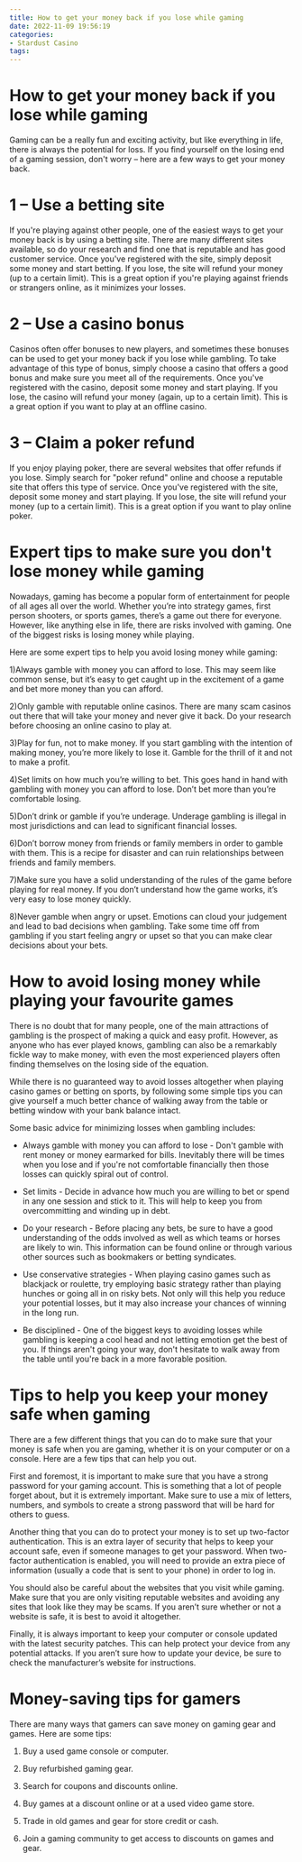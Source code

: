 ```yaml
---
title: How to get your money back if you lose while gaming
date: 2022-11-09 19:56:19
categories:
- Stardust Casino
tags:
---
```



#  How to get your money back if you lose while gaming

Gaming can be a really fun and exciting activity, but like everything in life, there is always the potential for loss. If you find yourself on the losing end of a gaming session, don't worry – here are a few ways to get your money back.

# 1 – Use a betting site

If you're playing against other people, one of the easiest ways to get your money back is by using a betting site. There are many different sites available, so do your research and find one that is reputable and has good customer service. Once you've registered with the site, simply deposit some money and start betting. If you lose, the site will refund your money (up to a certain limit). This is a great option if you're playing against friends or strangers online, as it minimizes your losses.

# 2 – Use a casino bonus

Casinos often offer bonuses to new players, and sometimes these bonuses can be used to get your money back if you lose while gambling. To take advantage of this type of bonus, simply choose a casino that offers a good bonus and make sure you meet all of the requirements. Once you've registered with the casino, deposit some money and start playing. If you lose, the casino will refund your money (again, up to a certain limit). This is a great option if you want to play at an offline casino.

# 3 – Claim a poker refund

If you enjoy playing poker, there are several websites that offer refunds if you lose. Simply search for "poker refund" online and choose a reputable site that offers this type of service. Once you've registered with the site, deposit some money and start playing. If you lose, the site will refund your money (up to a certain limit). This is a great option if you want to play online poker.

#  Expert tips to make sure you don't lose money while gaming

Nowadays, gaming has become a popular form of entertainment for people of all ages all over the world. Whether you’re into strategy games, first person shooters, or sports games, there’s a game out there for everyone. However, like anything else in life, there are risks involved with gaming. One of the biggest risks is losing money while playing.

Here are some expert tips to help you avoid losing money while gaming:

1)Always gamble with money you can afford to lose. This may seem like common sense, but it’s easy to get caught up in the excitement of a game and bet more money than you can afford.

2)Only gamble with reputable online casinos. There are many scam casinos out there that will take your money and never give it back. Do your research before choosing an online casino to play at.

3)Play for fun, not to make money. If you start gambling with the intention of making money, you’re more likely to lose it. Gamble for the thrill of it and not to make a profit.

4)Set limits on how much you’re willing to bet. This goes hand in hand with gambling with money you can afford to lose. Don’t bet more than you’re comfortable losing.

5)Don’t drink or gamble if you’re underage. Underage gambling is illegal in most jurisdictions and can lead to significant financial losses.

6)Don’t borrow money from friends or family members in order to gamble with them. This is a recipe for disaster and can ruin relationships between friends and family members.

7)Make sure you have a solid understanding of the rules of the game before playing for real money. If you don’t understand how the game works, it’s very easy to lose money quickly.


8)Never gamble when angry or upset. Emotions can cloud your judgement and lead to bad decisions when gambling. Take some time off from gambling if you start feeling angry or upset so that you can make clear decisions about your bets.

#  How to avoid losing money while playing your favourite games

There is no doubt that for many people, one of the main attractions of gambling is the prospect of making a quick and easy profit. However, as anyone who has ever played knows, gambling can also be a remarkably fickle way to make money, with even the most experienced players often finding themselves on the losing side of the equation.

While there is no guaranteed way to avoid losses altogether when playing casino games or betting on sports, by following some simple tips you can give yourself a much better chance of walking away from the table or betting window with your bank balance intact.

Some basic advice for minimizing losses when gambling includes:

* Always gamble with money you can afford to lose - Don't gamble with rent money or money earmarked for bills. Inevitably there will be times when you lose and if you're not comfortable financially then those losses can quickly spiral out of control.

* Set limits - Decide in advance how much you are willing to bet or spend in any one session and stick to it. This will help to keep you from overcommitting and winding up in debt.

* Do your research - Before placing any bets, be sure to have a good understanding of the odds involved as well as which teams or horses are likely to win. This information can be found online or through various other sources such as bookmakers or betting syndicates.

* Use conservative strategies - When playing casino games such as blackjack or roulette, try employing basic strategy rather than playing hunches or going all in on risky bets. Not only will this help you reduce your potential losses, but it may also increase your chances of winning in the long run.

* Be disciplined - One of the biggest keys to avoiding losses while gambling is keeping a cool head and not letting emotion get the best of you. If things aren't going your way, don't hesitate to walk away from the table until you're back in a more favorable position.

#  Tips to help you keep your money safe when gaming

There are a few different things that you can do to make sure that your money is safe when you are gaming, whether it is on your computer or on a console. Here are a few tips that can help you out.

First and foremost, it is important to make sure that you have a strong password for your gaming account. This is something that a lot of people forget about, but it is extremely important. Make sure to use a mix of letters, numbers, and symbols to create a strong password that will be hard for others to guess.

Another thing that you can do to protect your money is to set up two-factor authentication. This is an extra layer of security that helps to keep your account safe, even if someone manages to get your password. When two-factor authentication is enabled, you will need to provide an extra piece of information (usually a code that is sent to your phone) in order to log in.

You should also be careful about the websites that you visit while gaming. Make sure that you are only visiting reputable websites and avoiding any sites that look like they may be scams. If you aren’t sure whether or not a website is safe, it is best to avoid it altogether.

Finally, it is always important to keep your computer or console updated with the latest security patches. This can help protect your device from any potential attacks. If you aren’t sure how to update your device, be sure to check the manufacturer’s website for instructions.

#  Money-saving tips for gamers

There are many ways that gamers can save money on gaming gear and games. Here are some tips:

1. Buy a used game console or computer.

2. Buy refurbished gaming gear.

3. Search for coupons and discounts online.

4. Buy games at a discount online or at a used video game store.

5. Trade in old games and gear for store credit or cash.

6. Join a gaming community to get access to discounts on games and gear.